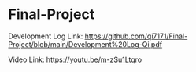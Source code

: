 # Final-Project
Development Log Link: https://github.com/qi7171/Final-Project/blob/main/Development%20Log-Qi.pdf

Video Link: https://youtu.be/m-zSu1Ltqro
